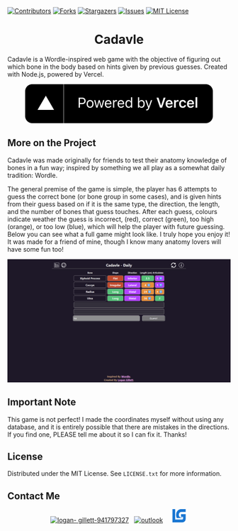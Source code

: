 <a name="readme-top"></a>

[![Contributors][contributors-shield]][contributors-url]
[![Forks][forks-shield]][forks-url]
[![Stargazers][stars-shield]][stars-url]
[![Issues][issues-shield]][issues-url]
[![MIT License][license-shield]][license-url]

<!-- Project Info -->
<div align="center">
<h1>Cadavle</h1>
</div>

<p>
    Cadavle is a Wordle-inspired web game with the objective of figuring out which bone in the body based on hints given by previous guesses. Created with Node.js, powered by Vercel.
</p>

<p align="center">
<a href="https://vercel.com/"><img src="powered-by-vercel.svg"/>
</a>
</p>

<!-- Project INFO -->
## More on the Project

<p>
Cadavle was made originally for friends to test their anatomy knowledge of bones in a fun way; inspired by something we all play as a somewhat daily tradition: Wordle.

The general premise of the game is simple, the player has 6 attempts to guess the correct bone
(or bone group in some cases), and is given hints from their guess based on if it is the same type,
the direction, the length, and the number of bones that guess touches. After each guess,
colours indicate weather the guess is incorrect,
(red), correct (green), too high (orange), or too
low (blue), which will help the player with future guessing. Below you can see what a full game might look like. I truly hope you enjoy it! It was made for a friend of mine, though I know many anatomy lovers will have some fun too!
</p>

<img src="Cadavle-Example.png">

## Important Note

This game is not perfect! I made the coordinates myself without using any database, and it is entirely possible that there are mistakes in the directions. If you find one, PLEASE tell me about it so I can fix it. Thanks!

<!-- LICENSE -->
## License

Distributed under the MIT License. See `LICENSE.txt` for more information.

<!-- CONTACT -->
## Contact Me

<p align="center"><a href="https://linkedin.com/in/logan-gillett-941797327" target="blank"><img src="https://raw.githubusercontent.com/rahuldkjain/github-profile-readme-generator/master/src/images/icons/Social/linked-in-alt.svg" alt="logan-            gillett-941797327" height="30" width="40" /></a> 
    &nbsp;
       <a href="mailto:l2gillet@uwaterloo.ca" target="_blank" rel="noreferrer"><img src="https://upload.wikimedia.org/wikipedia/commons/d/df/Microsoft_Office_Outlook_%282018%E2%80%93present%29.svg" alt="outlook" width="40" height="33"/></a>
    &nbsp;&nbsp;
    <a href="https://www.lgillett.com/" target="_blank" rel="noreferrer"><img src="resources/blueWebLogo.png" alt="outlook" width="40" height="30"/></a>
</p>

<!-- MARKDOWN LINKS & IMAGES -->
<!-- https://www.markdownguide.org/basic-syntax/#reference-style-links -->
[contributors-shield]: https://img.shields.io/github/contributors/logagill489/Cadavle.svg?style=for-the-badge
[contributors-url]: https://github.com/logagill489/Cadavle/graphs/contributors

[forks-shield]: https://img.shields.io/github/forks/logagill489/Cadavle.svg?style=for-the-badge
[forks-url]: https://github.com/logagill489/Cadavle/network/members

[stars-shield]: https://img.shields.io/github/stars/logagill489/Cadavle.svg?style=for-the-badge
[stars-url]: https://github.com/logagill489/Cadavle/stargazers

[issues-shield]: https://img.shields.io/github/issues/logagill489/Cadavle.svg?style=for-the-badge
[issues-url]: https://github.com/logagill489/Cadavle/issues

[license-shield]: https://img.shields.io/github/license/logagill489/Cadavle.svg?style=for-the-badge
[license-url]: https://github.com/logagill489/Cadavle/blob/main/LICENSE.txt
